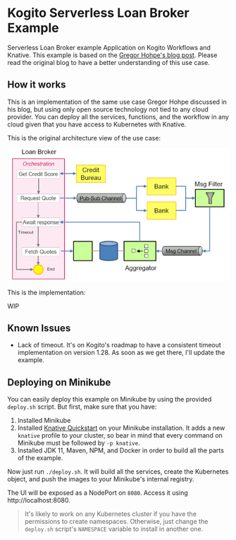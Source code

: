 # Kogito Serverless Loan Broker Example

Serverless Loan Broker example Application on Kogito Workflows and Knative.
This example is based on the [Gregor Hohpe's blog post](https://www.enterpriseintegrationpatterns.com/ramblings/loanbroker_gcp_workflows.html). Please read the original blog to have a better understanding of this use case.

## How it works

This is an implementation of the same use case Gregor Hohpe discussed in his blog, but using only open source technology not tied to any cloud provider. You can deploy all the services, functions, and the workflow in any cloud given that you have access to Kubernetes with Knative.

This is the original architecture view of the use case:

![](loanbroker_serverless.png)

This is the implementation:

WIP

## Known Issues

- Lack of timeout. It's on Kogito's roadmap to have a consistent timeout implementation on version 1.28. As soon as we get there, I'll update the example.

## Deploying on Minikube

You can easily deploy this example on Minikube by using the provided `deploy.sh` script. But first, make sure that you have:

1. Installed Minikube
2. Installed [Knative Quickstart](https://knative.dev/docs/getting-started/quickstart-install/) on your Minikube installation. It adds a new `knative` profile to your cluster, so bear in mind that every command on Minikube must be followed by `-p knative`.
3. Installed JDK 11, Maven, NPM, and Docker in order to build all the parts of the example.

Now just run `./deploy.sh`. It will build all the services, create the Kubernetes object, and push the images to your Minikube's internal registry.

The UI will be exposed as a NodePort on `8080`. Access it using http://localhost:8080.

> It's likely to work on any Kubernetes cluster if you have the permissions to create namespaces. Otherwise, just change the `deploy.sh` script's `NAMESPACE` variable to install in another one.

